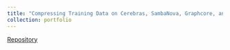 ```yaml
---
title: "Compressing Training Data on Cerebras, SambaNova, Graphcore, and Groq Platforms"
collection: portfolio
---
```


[Repository](https://github.com/mkshah5/AI-Accelerator-Compression)